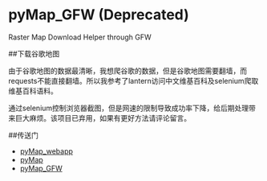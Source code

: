 # pyMap_GFW (Deprecated)
Raster Map Download Helper through GFW

##下载谷歌地图

由于谷歌地图的数据最清晰，我想爬谷歌的数据，但是谷歌地图需要翻墙，而requests不能直接翻墙。所以我参考了lantern访问中文维基百科及selenium爬取维基百科语料。

通过selenium控制浏览器截图，但是网速的限制导致成功率下降，给后期处理带来巨大麻烦。该项目已弃用，如果有更好方法请评论留言。

##传送门

- [pyMap_webapp](https://github.com/brandonxiang/pyMap_webapp)
- [pyMap](https://github.com/brandonxiang/pyMap)
- [pyMap_GFW](https://github.com/brandonxiang/pyMap_GFW)
